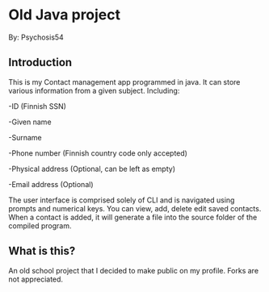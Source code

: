 # Old Java project

By: Psychosis54


## Introduction
This is my Contact management app programmed in java. It can store various information from a given subject. Including:

-ID (Finnish SSN)

-Given name

-Surname

-Phone number (Finnish country code only accepted)

-Physical address (Optional, can be left as empty)

-Email address    (Optional)


The user interface is comprised solely of CLI and is navigated using prompts and numerical keys. You can view, add, delete
edit saved contacts. When a contact is added, it will generate a file into the source folder of the compiled program.

## What is this?

An old school project that I decided to make public on my profile. Forks are not appreciated.



